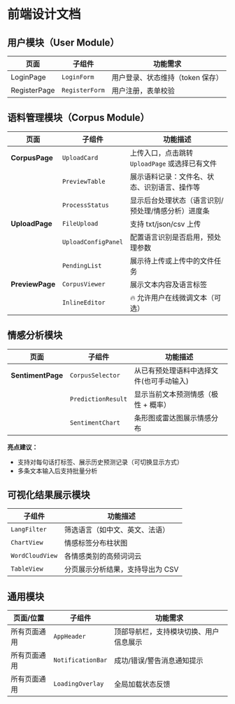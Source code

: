 # 前端设计文档

## 用户模块（User Module）

| 页面           | 子组件            | 功能需求                |
|--------------|----------------|---------------------|
| LoginPage    | `LoginForm`    | 用户登录、状态维持（token 保存） |
| RegisterPage | `RegisterForm` | 用户注册，表单校验           |

## 语料管理模块（Corpus Module）

| 页面              | 子组件                 | 功能描述                           |
|-----------------|---------------------|--------------------------------|
| **CorpusPage**  | `UploadCard`        | 上传入口，点击跳转 `UploadPage` 或选择已有文件 |
|                 | `PreviewTable`      | 展示语料记录：文件名、状态、识别语言、操作等         |
|                 | `ProcessStatus`     | 显示后台处理状态（语言识别/预处理/情感分析）进度条     |
| **UploadPage**  | `FileUpload`        | 支持 txt/json/csv 上传             |
|                 | `UploadConfigPanel` | 配置语言识别是否启用，预处理参数               |
|                 | `PendingList`       | 展示待上传或上传中的文件任务                 |
| **PreviewPage** | `CorpusViewer`      | 展示文本内容及语言标签                    |
|                 | `InlineEditor`      | 🔥 允许用户在线微调文本（可选）              |

## 情感分析模块

| 页面                | 子组件                | 功能描述                  |
|-------------------|--------------------|-----------------------|
| **SentimentPage** | `CorpusSelector`   | 从已有预处理语料中选择文件(也可手动输入) |
|                   | `PredictionResult` | 显示当前文本预测情感（极性 + 概率）   |
|                   | `SentimentChart`   | 条形图或雷达图展示情感分布         |

**亮点建议：**

- 支持对每句话打标签、展示历史预测记录（可切换显示方式）
- 多条文本输入后支持批量分析

## 可视化结果展示模块

| 子组件             | 功能描述               |
|-----------------|--------------------|
| `LangFilter`    | 筛选语言（如中文、英文、法语）    |
| `ChartView`     | 情感标签分布柱状图          |
| `WordCloudView` | 各情感类别的高频词词云        |
| `TableView`     | 分页展示分析结果，支持导出为 CSV |

## 通用模块

| 页面/位置  | 子组件               | 功能需求                |
|--------|-------------------|---------------------|
| 所有页面通用 | `AppHeader`       | 顶部导航栏，支持模块切换、用户信息展示 |
| 所有页面通用 | `NotificationBar` | 成功/错误/警告消息通知提示      |
| 所有页面通用 | `LoadingOverlay`  | 全局加载状态反馈            |

